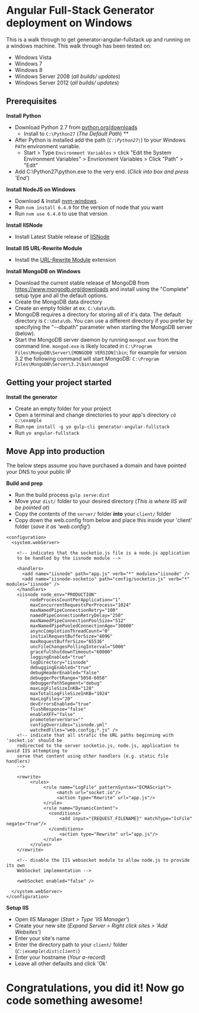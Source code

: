 # Angular Full-Stack Generator deployment on Windows
This is a walk through to get generator-angular-fullstack up and running on a windows machine.
This walk through has been tested on:
  - Windows Vista
  - Windows 7
  - Windows 8
  - Windows Server 2008 (*all builds/ updates*)
  - Windows Server 2012 (*all builds/ updates*)

## Prerequisites

**Install Python**
  - Download Python 2.7 from [python.org/downloads](https://www.python.org/downloads/)
    - Install to `C:\Python27` (*The Default Path*) ** 
  - After Python is installed add the path (*`C:\Python27\`*) to your Windows `PATH` environment variable.
    - Start > Type `Environment Variables` > click "Edit the System Environment Variables" > Envrionment Variables > Click "Path" > "Edit"
  - Add C:\Python27\python.exe to the very end. (*Click into box and press 'End'*)

**Install NodeJS on Windows**
  - Download & Install [nvm-windows](https://github.com/coreybutler/nvm-windows/releases).
  - Run `nvm install 6.4.0` for the version of node that you want
  - Run `nvm use 6.4.0` to use that version

**Install IISNode**
  - Install Latest Stable release of [IISNode](https://github.com/tjanczuk/iisnode)

**Install IIS URL-Rewrite Module**
  - Install the [URL-Rewrite Module](http://www.iis.net/downloads/microsoft/url-rewrite) extension

**Install MongoDB on Windows**
  - Download the current stable release of MongoDB from https://www.mongodb.org/downloads and install using the "Complete" setup type and all the default options.
  - Create the MongoDB data directory
  - Create an empty folder at ex. `C:\data\db`.
  - MongoDB requires a directory for storing all of it's data. The default directory is `C:\data\db`. You can use a different directory if you prefer by specifying the "--dbpath" parameter when starting the MongoDB server (below).
  - Start the MongoDB server daemon by running `mongod.exe` from the command line. `mongod.exe` is likely located in `C:\Program Files\MongoDB\Server\[MONGODB VERSION]\bin`; for example for version 3.2 the following command will start MongoDB: `C:\Program Files\MongoDB\Server\3.2\bin\mongod`
  
## Getting your project started

**Install the generator**
  - Create an empty folder for your project
  - Open a terminal and change directories to your app's directory `cd c:\example`
  - Run `npm install -g yo gulp-cli generator-angular-fullstack`
  - Run `yo angular-fullstack`

## Move App into production
The below steps assume you have purchased a domain and have pointed your DNS to your public IP

**Build and prep**
  - Run the build process `gulp serve:dist`
  - Move your `dist/` folder to your desired directory (*This is where IIS will be pointed at*)
  - Copy the contents of the `server/` folder **into** your `client/` folder
  - Copy down the web.config from below and place this inside your 'client' folder (*save it as 'web.config'*)

```
<configuration>
  <system.webServer>

    <!-- indicates that the socketio.js file is a node.js application
    to be handled by the iisnode module -->

    <handlers>
      <add name="iisnode" path="app.js" verb="*" modules="iisnode" />
      <add name="iisnode-socketio" path="config/socketio.js" verb="*" modules="iisnode" />
    </handlers>
    <iisnode node_env="PRODUCTION"
         nodeProcessCountPerApplication="1"
         maxConcurrentRequestsPerProcess="1024"
         maxNamedPipeConnectionRetry="100"
         namedPipeConnectionRetryDelay="250"
         maxNamedPipeConnectionPoolSize="512"
         maxNamedPipePooledConnectionAge="30000"
         asyncCompletionThreadCount="0"
         initialRequestBufferSize="4096"
         maxRequestBufferSize="65536"
         uncFileChangesPollingInterval="5000"
         gracefulShutdownTimeout="60000"
         loggingEnabled="true"
         logDirectory="iisnode"
         debuggingEnabled="true"
         debugHeaderEnabled="false"
         debuggerPortRange="5058-6058"
         debuggerPathSegment="debug"
         maxLogFileSizeInKB="128"
         maxTotalLogFileSizeInKB="1024"
         maxLogFiles="20"
         devErrorsEnabled="true"
         flushResponse="false"
         enableXFF="false"
         promoteServerVars=""
         configOverrides="iisnode.yml"
         watchedFiles="web.config;*.js" />
    <!-- indicate that all strafic the URL paths beginning with 'socket.io' should be 
    redirected to the server socketio.js, node.js, application to avoid IIS attempting to 
    serve that content using other handlers (e.g. static file handlers)
    -->

    <rewrite>
         <rules>
              <rule name="LogFile" patternSyntax="ECMAScript">
                   <match url="socket.io"/>
                   <action type="Rewrite" url="app.js"/>
              </rule>
              <rule name="DynamicContent">
                <conditions>
                    <add input="{REQUEST_FILENAME}" matchType="IsFile" negate="True"/>
                </conditions>
                    <action type="Rewrite" url="app.js"/>
              </rule>
         </rules>
    </rewrite>    

    <!-- disable the IIS websocket module to allow node.js to provide its own 
    WebSocket implementation -->

    <webSocket enabled="false" />
    
  </system.webServer>
</configuration>
```

**Setup IIS**
  - Open IIS Manager (*Start > Type 'IIS Manager'*)
  - Create your new site (*Expand Server > Right click sites > 'Add Websites'*)
  - Enter your site's name
  - Enter the directory path to your `client/` folder (*`C:\example\dist\client\`*)
  - Enter your hostname (*Your a-record*)
  - Leave all other defaults and click 'Ok'


# Congratulations, you did it! Now go code something awesome!
